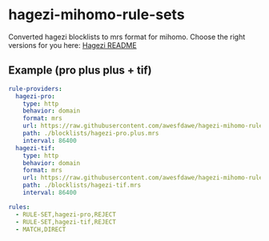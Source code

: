 # hagezi-mihomo-rule-sets
Converted hagezi blocklists to mrs format for mihomo.
Choose the right versions for you here: [Hagezi README](https://github.com/hagezi/dns-blocklists/blob/main/README.md)

## Example (pro plus plus + tif)
```yaml
rule-providers:
  hagezi-pro:
    type: http
    behavior: domain
    format: mrs
    url: https://raw.githubusercontent.com/awesfdawe/hagezi-mihomo-rule-sets/main/hagezi/pro.plus.mrs
    path: ./blocklists/hagezi-pro.plus.mrs
    interval: 86400
  hagezi-tif:
    type: http
    behavior: domain
    format: mrs
    url: https://raw.githubusercontent.com/awesfdawe/hagezi-mihomo-rule-sets/main/hagezi/tif.mrs
    path: ./blocklists/hagezi-tif.mrs
    interval: 86400

rules:
  - RULE-SET,hagezi-pro,REJECT
  - RULE-SET,hagezi-tif,REJECT
  - MATCH,DIRECT
```